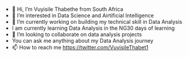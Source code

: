 - 👋 Hi, I’m Vuyisile Thabethe from South Africa
- 👀 I’m interested in Data Science and Airtificial Intelligence 
- 🌱 I’m currently working on building my technical skill in Data Analysis
- I am currently learning Data Analysis in the NG30 days of learning  
- 💞️ I’m looking to collaborate on data analysis projects
- You can ask me anything about my Data Analysis journey
- 📫 How to reach me https://twitter.com/VuyisileThabet1

